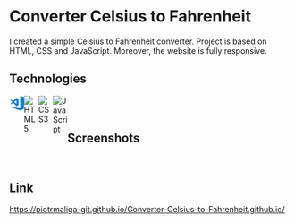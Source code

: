 # Converter Celsius to Fahrenheit

I created a simple Celsius to Fahrenheit converter. Project is based on HTML, CSS and JavaScript. Moreover, the website is fully responsive. 

## Technologies

<img align="left" alt="Visual Studio Code" width="26px" src="https://raw.githubusercontent.com/github/explore/80688e429a7d4ef2fca1e82350fe8e3517d3494d/topics/visual-studio-code/visual-studio-code.png" />

<img align="left" alt="HTML5" width="26px" src="https://cdn1.iconfinder.com/data/icons/logotypes/32/badge-html-5-256.png" />

<img align="left" alt="CSS3" width="26px" src="https://cdn4.iconfinder.com/data/icons/social-media-logos-6/512/121-css3-256.png" />

<img align="left" alt="JavaScript" width="26px" src="https://cdn4.iconfinder.com/data/icons/logos-and-brands/512/187_Js_logo_logos-256.png" />

<br/>
<br/>

## Screenshots

<img src="https://raw.githubusercontent.com/piotrmaliga-git/Converter-Celsius-to-Fahrenheit.github.io/master/screenshots/screen1.png" alt="">

<img src="https://raw.githubusercontent.com/piotrmaliga-git/Converter-Celsius-to-Fahrenheit.github.io/master/screenshots/screen2.png" alt="">

<img src="https://raw.githubusercontent.com/piotrmaliga-git/Converter-Celsius-to-Fahrenheit.github.io/master/screenshots/screen3.png" alt="">

<img src="https://raw.githubusercontent.com/piotrmaliga-git/Converter-Celsius-to-Fahrenheit.github.io/master/screenshots/screen4.png" alt="">

## Link
https://piotrmaliga-git.github.io/Converter-Celsius-to-Fahrenheit.github.io/
